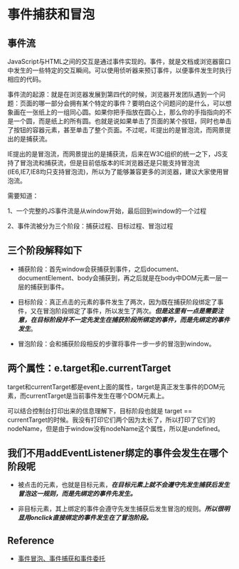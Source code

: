 # 事件捕获和冒泡

## 事件流

JavaScript与HTML之间的交互是通过事件实现的。事件，就是文档或浏览器窗口中发生的一些特定的交互瞬间。可以使用侦听器来预订事件，以便事件发生时执行相应的代码。

事件流的起源：就是在浏览器发展到第四代的时候，浏览器开发团队遇到一个问题：页面的哪一部分会拥有某个特定的事件？要明白这个问题问的是什么，可以想象画在一张纸上的一组同心圆。如果你把手指放在圆心上，那么你的手指指向的不是一个圆，而是纸上的所有圆。也就是说如果单击了页面的某个按钮，同时也单击了按钮的容器元素，甚至单击了整个页面。不过呢，IE提出的是冒泡流，而网景提出的是捕获流。

IE提出的是冒泡流，而网景提出的是捕获流，后来在W3C组织的统一之下，JS支持了冒泡流和捕获流，但是目前低版本的IE浏览器还是只能支持冒泡流(IE6,IE7,IE8均只支持冒泡流)，所以为了能够兼容更多的浏览器，建议大家使用冒泡流。

需要知道：

1、一个完整的JS事件流是从window开始，最后回到window的一个过程

2、事件流被分为三个阶段：捕获过程、目标过程、冒泡过程


## 三个阶段解释如下

- 捕获阶段：首先window会获捕获到事件，之后document、documentElement、body会捕获到，再之后就是在body中DOM元素一层一层的捕获到事件。

- 目标阶段：真正点击的元素的事件发生了两次，因为既在捕获阶段绑定了事件，又在冒泡阶段绑定了事件，所以发生了两次。***但是这里有一点是需要注意，在目标阶段并不一定先发生在捕获阶段所绑定的事件，而是先绑定的事件发生***。

- 冒泡阶段：会和捕获阶段相反的步骤将事件一步一步的冒泡到window。


## 两个属性：e.target和e.currentTarget

target和currentTarget都是event上面的属性，target是真正发生事件的DOM元素，而currentTarget是当前事件发生在哪个DOM元素上。

可以结合控制台打印出来的信息理解下，目标阶段也就是 target == currentTarget的时候。我没有打印它们两个因为太长了，所以打印了它们的nodeName，但是由于window没有nodeName这个属性，所以是undefined。


## 我们不用addEventListener绑定的事件会发生在哪个阶段呢

- 被点击的元素，也就是目标元素，***在目标元素上就不会遵守先发生捕获后发生冒泡这一规则，而是先绑定的事件先发生。***

- 非目标元素，其上绑定的事件会遵守先发生捕获后发生冒泡的规则。***所以很明显用onclick直接绑定的事件发生在了冒泡阶段。***


## Reference

- [事件冒泡、事件捕获和事件委托](https://www.cnblogs.com/Chen-XiaoJun/p/6210987.html)

